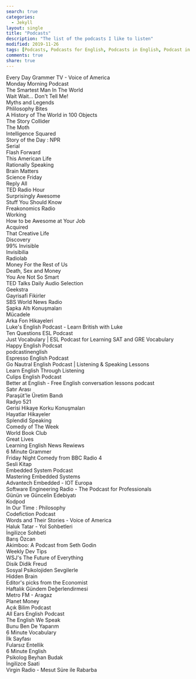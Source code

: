 ```yaml
---
search: true
categories: 
  - Jekyll
layout: single
title: "Podcasts"
description: "The list of the podcasts I like to listen"
modified: 2019-11-26
tags: [Podcasts, Podcasts for English, Podcasts in English, Podcast in Turkish]
comments: true
share: true
---
```


Every Day Grammer TV - Voice of America <br>
Monday Morning Podcast <br>
The Smartest Man In The World<br>
Wait Wait... Don't Tell Me!<br>
Myths and Legends<br>
Phlilosophy Bites<br>
A History of The World in 100 Objects<br>
The Story Collider<br>
The Moth<br>
Intelligence Squared<br>
Story of the Day : NPR<br>
Serial<br>
Flash Forward<br>
This American Life<br>
Rationally Speaking<br>
Brain Matters<br>
Science Friday<br>
Reply All<br>
TED Radio Hour<br>
Surprisingly Awesome<br>
Stuff You Should Know<br>
Freakonomics Radio<br>
Working<br>
How to be Awesome at Your Job<br>
Acquired<br>
That Creative Life<br>
Discovery<br>
99% Invisible<br>
Invisibilia<br>
Radiolab<br>
Money For the Rest of Us<br>
Death, Sex and Money<br>
You Are Not So Smart<br>
TED Talks Daily Audio Selection<br>
Geekstra<br>
Gayrisafi Fikirler<br>
SBS World News Radio<br>
Şapka Altı Konuşmaları<br>
Mücadele<br>
Arka Fon Hikayeleri<br>
Luke's English Podcast - Learn British with Luke<br>
Ten Questions ESL Podcast<br>
Just Vocabulary | ESL Podcast for Learning SAT and GRE Vocabulary<br>
Happy English Podcsat<br>
podcastinenglish<br>
Espresso English Podcast<br>
Go Nautral English Podcast | Listening & Speaking Lessons<br>
Learn English Through Listening <br>
Culips English Podcast<br>
Better at English - Free English conversation lessons podcast<br>
Satır Arası<br>
Paraşüt'le Üretim Bandı<br>
Radyo 521<br>
Gerisi Hikaye Korku Konuşmaları<br>
Hayatlar Hikayeler<br>
Splendid Speaking<br>
Comedy of The Week<br>
World Book Club<br>
Great Lives<br>
Learning English News Rewiews<br>
6 Minute Grammer<br>
Friday Night Comedy from BBC Radio 4<br>
Sesli Kitap<br>
Embedded System Podcast<br>
Mastering Embedded Systems<br>
Advantech Embedded - IOT Europa<br>
Software Engineering Radio - The Podcast for Professionals<br>
Günün ve Güncelin Edebiyatı<br>
Kodpod<br>
In Our Time : Philosophy<br>
Codefiction Podcast<br>
Words and Their Stories - Voice of America<br>
Haluk Tatar - Yol Sohbetleri<br>
İngilizce Sohbeti<br>
Barış Özcan<br>
Akimboo: A Podcast from Seth Godin<br>
Weekly Dev Tips<br>
WSJ's The Future of Everything<br>
Disik Didik Freud<br>
Sosyal Psikolojiden Sevgilerle<br>
Hidden Brain<br>
Editor's picks from the Economist<br>
Haftalık Gündem Değerlendirmesi<br>
Metro FM - Aragaz<br>
Planet Money<br>
Açık Bilim Podcast<br>
All Ears English Podcast<br>
The English We Speak<br>
Bunu Ben De Yaparım<br>
6 Minute Vocabulary<br>
İlk Sayfası<br>
Fularsız Entellik<br>
6 Minute English<br>
Psikolog Beyhan Budak<br>
İngilizce Saati<br>
Virgin Radio - Mesut Süre ile Rabarba<br>
